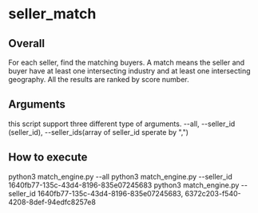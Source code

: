 # seller_match

## Overall

For each seller, find the matching buyers.  A match means the seller and buyer have at least one intersecting industry and at least one intersecting geography. All the results are ranked by score number.

## Arguments
this script support three different type of arguments. --all, --seller_id (seller_id), --seller_ids(array of seller_id sperate by ",")

## How to execute
python3 match_engine.py --all
python3 match_engine.py --seller_id 1640fb77-135c-43d4-8196-835e07245683
python3 match_engine.py --seller_id 1640fb77-135c-43d4-8196-835e07245683, 6372c203-f540-4208-8def-94edfc8257e8

